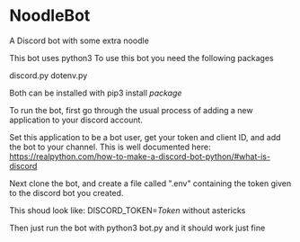# NoodleBot
A Discord bot with some extra noodle

This bot uses python3
To use this bot you need the following packages

discord.py
dotenv.py

Both can be installed with pip3 install *package*

To run the bot, first go through the usual process of adding a new application to your discord account.

Set this application to be a bot user, get your token and client ID, and add the bot to your channel. This is well documented here: https://realpython.com/how-to-make-a-discord-bot-python/#what-is-discord

Next clone the bot, and create a file called ".env" containing the token given to the discord bot you created.

This shoud look like: DISCORD_TOKEN=*Token* without astericks

Then just run the bot with python3 bot.py and it should work just fine
